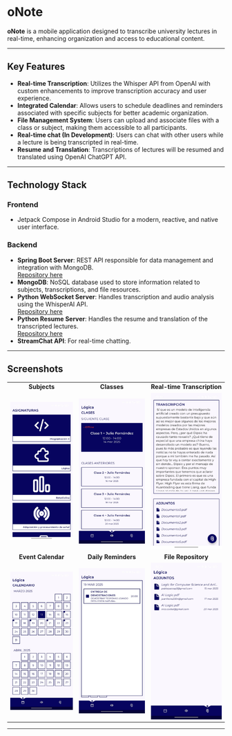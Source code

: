 # oNote

**oNote** is a mobile application designed to transcribe university lectures in real-time, enhancing organization and access to educational content.

---

## Key Features

- **Real-time Transcription**: Utilizes the Whisper API from OpenAI with custom enhancements to improve transcription accuracy and user experience.
- **Integrated Calendar**: Allows users to schedule deadlines and reminders associated with specific subjects for better academic organization.
- **File Management System**: Users can upload and associate files with a class or subject, making them accessible to all participants.
- **Real-time chat (In Development)**: Users can chat with other users while a lecture is being transcripted in real-time.
- **Resume and Translation**: Transcriptions of lectures will be resumed and translated using OpenAI ChatGPT API.

---

## Technology Stack

### **Frontend**
- Jetpack Compose in Android Studio for a modern, reactive, and native user interface.

### **Backend**
- **Spring Boot Server**: REST API responsible for data management and integration with MongoDB.  
  [Repository here](https://github.com/ppazosp/oNoteDB)
- **MongoDB**: NoSQL database used to store information related to subjects, transcriptions, and file resources.
- **Python WebSocket Server**: Handles transcription and audio analysis using the WhisperAI API.  
  [Repository here](https://github.com/ppazosp/oNoteVoice)
- **Python Resume Server**: Handles the resume and translation of the transcripted lectures.  
  [Repository here](https://github.com/ppazosp/oNoteVoice)
- **StreamChat API**: For real-time chatting.  

---

## Screenshots

<table>
  <tr>
    <td align="center"><strong>Subjects</strong></td>
    <td align="center"><strong>Classes</strong></td>
    <td align="center"><strong>Real-time Transcription</strong></td>
  </tr>
  <tr>
    <td align="center"><img src="assets/screenshots/subjects_screen.jpeg" width="300"></td>
    <td align="center"><img src="assets/screenshots/classes_screen.jpeg" width="300"></td>
    <td align="center"><img src="assets/screenshots/class_screen.jpeg" width="300"></td>
  </tr>
  <tr>
    <td align="center"><strong>Event Calendar</strong></td>
    <td align="center"><strong>Daily Reminders</strong></td>
    <td align="center"><strong>File Repository</strong></td>
  </tr>
  <tr>
    <td align="center"><img src="assets/screenshots/calendar_screen.jpeg" width="300"></td>
    <td align="center"><img src="assets/screenshots/task_screen.jpeg" width="300"></td>
    <td align="center"><img src="assets/screenshots/repo_screen.jpeg" width="300"></td>
  </tr>
</table>

---
